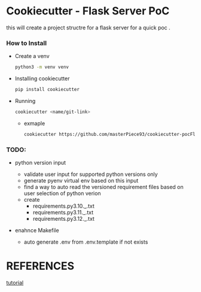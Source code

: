 # Cookiecutter - Flask Server PoC 

this will create a project structre for a flask server for a quick poc .


### How to Install

- Create a venv
    ```sh
    python3 -m venv venv
    ```

- Installing cookiecutter

    ```sh
    pip install cookiecutter
    ```

- Running 

    ```sh
    cookiecutter <name/git-link>
    ```

    - exmaple

        ```sh
        cookiecutter https://github.com/masterPiece93/cookiecutter-pocFlaskServer.git
        ```
### TODO:

- python version input
    - validate user input for supported python versions only
    - generate pyenv virtual env based on this input
    - find a way to auto read the versioned requirement files based on user selection of python verion
    - create
        - requirements.py3.10._.txt
        - requirements.py3.11._.txt
        - requirements.py3.12._.txt
        
- enahnce Makefile
    - auto generate .env from .env.template if not exists

# REFERENCES

[tutorial](https://raphael.codes/blog/create-your-own-cookiecutter-template/)
